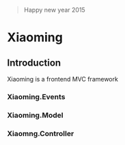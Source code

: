> Happy new year 2015


# Xiaoming

## Introduction

Xiaoming is a frontend MVC framework

### Xiaoming.Events

### Xiaoming.Model

### Xiaomng.Controller
